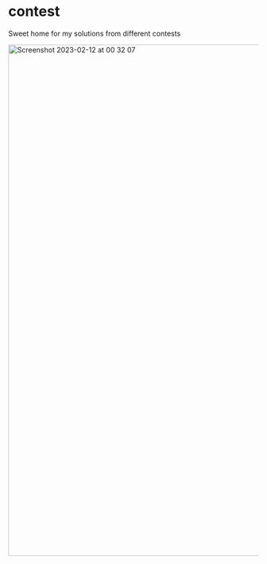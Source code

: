 # contest
Sweet home for my solutions from different contests

<img width="1030" alt="Screenshot 2023-02-12 at 00 32 07" src="https://user-images.githubusercontent.com/8102549/218282039-71e6c637-51c8-47c4-9a09-11ee9e5376b5.png">
